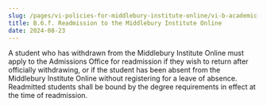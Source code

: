 ```yaml
---
slug: /pages/vi-policies-for-middlebury-institute-online/vi-b-academic-policies/b-6-unavailability/b-6-f-readmission-to-institute-online
title: B.6.f. Readmission to the Middlebury Institute Online
date: 2024-08-23
---
```

A student who has withdrawn from the Middlebury Institute Online must apply to the Admissions Office for readmission if they wish to return after officially withdrawing, or if the student has been absent from the Middlebury Institute Online without registering for a leave of absence. Readmitted students shall be bound by the degree requirements in effect at the time of readmission.
